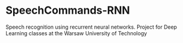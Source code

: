 # SpeechCommands-RNN
Speech recognition using recurrent neural networks. Project for Deep Learning classes at the Warsaw University of Technology

